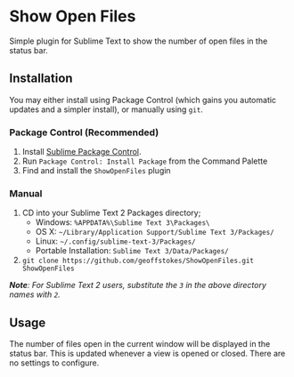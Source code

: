 # Show Open Files

Simple plugin for Sublime Text to show the number of open files in the status bar.

## Installation

You may either install using Package Control (which gains you automatic updates and a simpler install), or manually using `git`.

### Package Control (Recommended)

1. Install [Sublime Package Control](http://wbond.net/sublime_packages/package_control/installation).
2. Run `Package Control: Install Package` from the Command Palette
3. Find and install the `ShowOpenFiles` plugin

### Manual

1. CD into your Sublime Text 2 Packages directory;
	* Windows: `%APPDATA%\Sublime Text 3\Packages\`
	* OS X: `~/Library/Application Support/Sublime Text 3/Packages/`
	* Linux: `~/.config/sublime-text-3/Packages/`
	* Portable Installation: `Sublime Text 3/Data/Packages/`
2. `git clone https://github.com/geoffstokes/ShowOpenFiles.git ShowOpenFiles`

_**Note**: For Sublime Text 2 users, substitute the `3` in the above directory names with `2`._

## Usage

The number of files open in the current window will be displayed in the status bar. This is updated whenever a view is opened or closed. There are no settings to configure.
